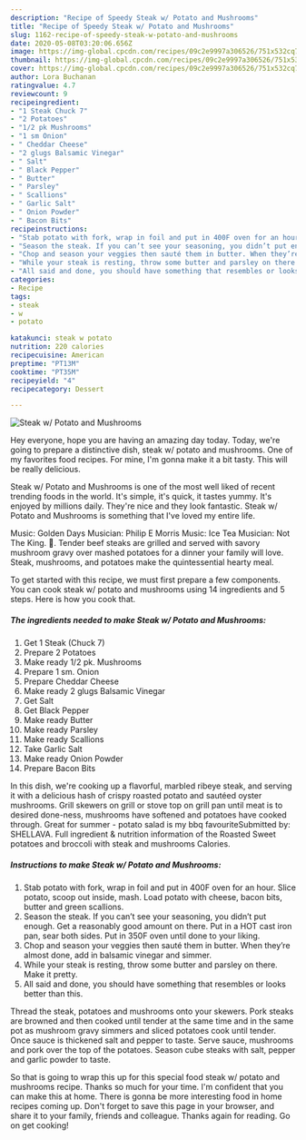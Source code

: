 ```yaml
---
description: "Recipe of Speedy Steak w/ Potato and Mushrooms"
title: "Recipe of Speedy Steak w/ Potato and Mushrooms"
slug: 1162-recipe-of-speedy-steak-w-potato-and-mushrooms
date: 2020-05-08T03:20:06.656Z
image: https://img-global.cpcdn.com/recipes/09c2e9997a306526/751x532cq70/steak-w-potato-and-mushrooms-recipe-main-photo.jpg
thumbnail: https://img-global.cpcdn.com/recipes/09c2e9997a306526/751x532cq70/steak-w-potato-and-mushrooms-recipe-main-photo.jpg
cover: https://img-global.cpcdn.com/recipes/09c2e9997a306526/751x532cq70/steak-w-potato-and-mushrooms-recipe-main-photo.jpg
author: Lora Buchanan
ratingvalue: 4.7
reviewcount: 9
recipeingredient:
- "1 Steak Chuck 7"
- "2 Potatoes"
- "1/2 pk Mushrooms"
- "1 sm Onion"
- " Cheddar Cheese"
- "2 glugs Balsamic Vinegar"
- " Salt"
- " Black Pepper"
- " Butter"
- " Parsley"
- " Scallions"
- " Garlic Salt"
- " Onion Powder"
- " Bacon Bits"
recipeinstructions:
- "Stab potato with fork, wrap in foil and put in 400F oven for an hour. Slice potato, scoop out inside, mash. Load potato with cheese, bacon bits, butter and green scallions."
- "Season the steak. If you can’t see your seasoning, you didn’t put enough. Get a reasonably good amount on there. Put in a HOT cast iron pan, sear both sides. Put in 350F oven until done to your liking."
- "Chop and season your veggies then sauté them in butter. When they’re almost done, add in balsamic vinegar and simmer."
- "While your steak is resting, throw some butter and parsley on there. Make it pretty."
- "All said and done, you should have something that resembles or looks better than this."
categories:
- Recipe
tags:
- steak
- w
- potato

katakunci: steak w potato 
nutrition: 220 calories
recipecuisine: American
preptime: "PT13M"
cooktime: "PT35M"
recipeyield: "4"
recipecategory: Dessert

---
```



![Steak w/ Potato and Mushrooms](https://img-global.cpcdn.com/recipes/09c2e9997a306526/751x532cq70/steak-w-potato-and-mushrooms-recipe-main-photo.jpg)

Hey everyone, hope you are having an amazing day today. Today, we're going to prepare a distinctive dish, steak w/ potato and mushrooms. One of my favorites food recipes. For mine, I'm gonna make it a bit tasty. This will be really delicious.

Steak w/ Potato and Mushrooms is one of the most well liked of recent trending foods in the world. It's simple, it's quick, it tastes yummy. It's enjoyed by millions daily. They're nice and they look fantastic. Steak w/ Potato and Mushrooms is something that I've loved my entire life.

Music: Golden Days Musician: Philip E Morris Music: Ice Tea Musician: Not The King. 👑. Tender beef steaks are grilled and served with savory mushroom gravy over mashed potatoes for a dinner your family will love. Steak, mushrooms, and potatoes make the quintessential hearty meal.


To get started with this recipe, we must first prepare a few components. You can cook steak w/ potato and mushrooms using 14 ingredients and 5 steps. Here is how you cook that.

<!--inarticleads1-->

##### The ingredients needed to make Steak w/ Potato and Mushrooms:

1. Get 1 Steak (Chuck 7)
1. Prepare 2 Potatoes
1. Make ready 1/2 pk. Mushrooms
1. Prepare 1 sm. Onion
1. Prepare  Cheddar Cheese
1. Make ready 2 glugs Balsamic Vinegar
1. Get  Salt
1. Get  Black Pepper
1. Make ready  Butter
1. Make ready  Parsley
1. Make ready  Scallions
1. Take  Garlic Salt
1. Make ready  Onion Powder
1. Prepare  Bacon Bits


In this dish, we&#39;re cooking up a flavorful, marbled ribeye steak, and serving it with a delicious hash of crispy roasted potato and sautéed oyster mushrooms. Grill skewers on grill or stove top on grill pan until meat is to desired done-ness, mushrooms have softened and potatoes have cooked through. Great for summer - potato salad is my bbq favouriteSubmitted by: SHELLAVA. Full ingredient &amp; nutrition information of the Roasted Sweet potatoes and broccoli with steak and mushrooms Calories. 

<!--inarticleads2-->

##### Instructions to make Steak w/ Potato and Mushrooms:

1. Stab potato with fork, wrap in foil and put in 400F oven for an hour. Slice potato, scoop out inside, mash. Load potato with cheese, bacon bits, butter and green scallions.
1. Season the steak. If you can’t see your seasoning, you didn’t put enough. Get a reasonably good amount on there. Put in a HOT cast iron pan, sear both sides. Put in 350F oven until done to your liking.
1. Chop and season your veggies then sauté them in butter. When they’re almost done, add in balsamic vinegar and simmer.
1. While your steak is resting, throw some butter and parsley on there. Make it pretty.
1. All said and done, you should have something that resembles or looks better than this.


Thread the steak, potatoes and mushrooms onto your skewers. Pork steaks are browned and then cooked until tender at the same time and in the same pot as mushroom gravy simmers and sliced potatoes cook until tender. Once sauce is thickened salt and pepper to taste. Serve sauce, mushrooms and pork over the top of the potatoes. Season cube steaks with salt, pepper and garlic powder to taste. 

So that is going to wrap this up for this special food steak w/ potato and mushrooms recipe. Thanks so much for your time. I'm confident that you can make this at home. There is gonna be more interesting food in home recipes coming up. Don't forget to save this page in your browser, and share it to your family, friends and colleague. Thanks again for reading. Go on get cooking!
